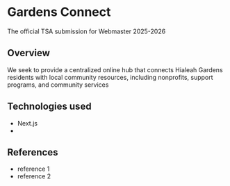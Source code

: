 # Gardens Connect

The official TSA submission for Webmaster 2025-2026

## Overview

We seek to provide a centralized online hub that connects Hialeah Gardens residents with local community resources, including nonprofits, support programs, and community services

## Technologies used

- Next.js
-

## References

- reference 1
- reference 2
